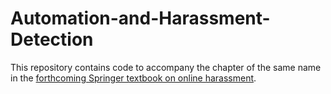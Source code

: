 # Automation-and-Harassment-Detection
This repository contains code to accompany the chapter of the same name in the [forthcoming Springer textbook on online harassment](https://www.wearethorn.org/).
